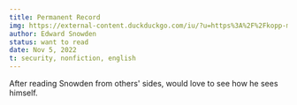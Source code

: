 ```yaml
---
title: Permanent Record
img: https://external-content.duckduckgo.com/iu/?u=https%3A%2F%2Fkopp-medien.websale.net%2Fbilder%2Fgross%2F131420.jpg&f=1&nofb=1&ipt=a37552705f601662065d7ca1e7cd12876bf5180983f1671d33ff50759eb65840&ipo=images
author: Edward Snowden
status: want to read
date: Nov 5, 2022
t: security, nonfiction, english
---
```


After reading Snowden from others' sides, would love to see how he sees himself.
